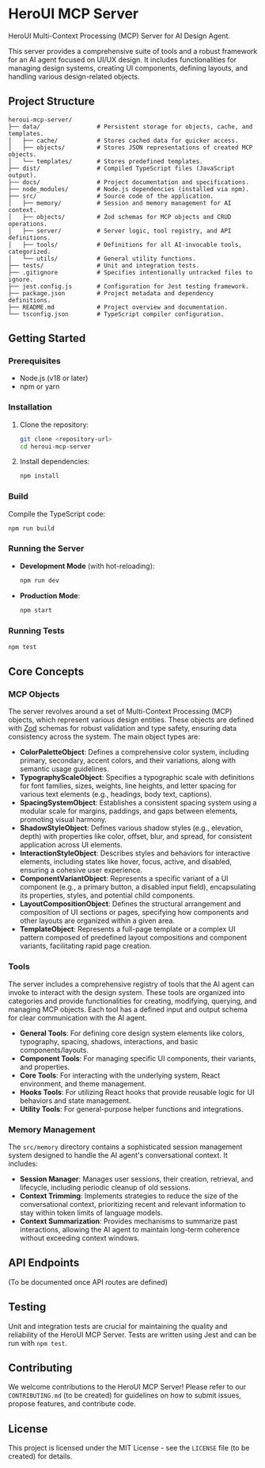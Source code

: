 # HeroUI MCP Server

HeroUI Multi-Context Processing (MCP) Server for AI Design Agent.

This server provides a comprehensive suite of tools and a robust framework for an AI agent focused on UI/UX design. It includes functionalities for managing design systems, creating UI components, defining layouts, and handling various design-related objects.

## Project Structure

```
heroui-mcp-server/
├── data/                # Persistent storage for objects, cache, and templates.
│   ├── cache/           # Stores cached data for quicker access.
│   ├── objects/         # Stores JSON representations of created MCP objects.
│   └── templates/       # Stores predefined templates.
├── dist/                # Compiled TypeScript files (JavaScript output).
├── docs/                # Project documentation and specifications.
├── node_modules/        # Node.js dependencies (installed via npm).
├── src/                 # Source code of the application.
│   ├── memory/          # Session and memory management for AI context.
│   ├── objects/         # Zod schemas for MCP objects and CRUD operations.
│   ├── server/          # Server logic, tool registry, and API definitions.
│   ├── tools/           # Definitions for all AI-invocable tools, categorized.
│   └── utils/           # General utility functions.
├── tests/               # Unit and integration tests.
├── .gitignore           # Specifies intentionally untracked files to ignore.
├── jest.config.js       # Configuration for Jest testing framework.
├── package.json         # Project metadata and dependency definitions.
├── README.md            # Project overview and documentation.
└── tsconfig.json        # TypeScript compiler configuration.
```

## Getting Started

### Prerequisites

- Node.js (v18 or later)
- npm or yarn

### Installation

1.  Clone the repository:
    ```bash
    git clone <repository-url>
    cd heroui-mcp-server
    ```

2.  Install dependencies:
    ```bash
    npm install
    ```

### Build

Compile the TypeScript code:

```bash
npm run build
```

### Running the Server

-   **Development Mode** (with hot-reloading):
    ```bash
    npm run dev
    ```

-   **Production Mode**:
    ```bash
    npm start
    ```

### Running Tests

```bash
npm test
```

## Core Concepts

### MCP Objects

The server revolves around a set of Multi-Context Processing (MCP) objects, which represent various design entities. These objects are defined with [Zod](https://zod.dev/) schemas for robust validation and type safety, ensuring data consistency across the system. The main object types are:

-   **ColorPaletteObject**: Defines a comprehensive color system, including primary, secondary, accent colors, and their variations, along with semantic usage guidelines.
-   **TypographyScaleObject**: Specifies a typographic scale with definitions for font families, sizes, weights, line heights, and letter spacing for various text elements (e.g., headings, body text, captions).
-   **SpacingSystemObject**: Establishes a consistent spacing system using a modular scale for margins, paddings, and gaps between elements, promoting visual harmony.
-   **ShadowStyleObject**: Defines various shadow styles (e.g., elevation, depth) with properties like color, offset, blur, and spread, for consistent application across UI elements.
-   **InteractionStyleObject**: Describes styles and behaviors for interactive elements, including states like hover, focus, active, and disabled, ensuring a cohesive user experience.
-   **ComponentVariantObject**: Represents a specific variant of a UI component (e.g., a primary button, a disabled input field), encapsulating its properties, styles, and potential child components.
-   **LayoutCompositionObject**: Defines the structural arrangement and composition of UI sections or pages, specifying how components and other layouts are organized within a given area.
-   **TemplateObject**: Represents a full-page template or a complex UI pattern composed of predefined layout compositions and component variants, facilitating rapid page creation.

### Tools

The server includes a comprehensive registry of tools that the AI agent can invoke to interact with the design system. These tools are organized into categories and provide functionalities for creating, modifying, querying, and managing MCP objects. Each tool has a defined input and output schema for clear communication with the AI agent.

-   **General Tools**: For defining core design system elements like colors, typography, spacing, shadows, interactions, and basic components/layouts.
-   **Component Tools**: For managing specific UI components, their variants, and properties.
-   **Core Tools**: For interacting with the underlying system, React environment, and theme management.
-   **Hooks Tools**: For utilizing React hooks that provide reusable logic for UI behaviors and state management.
-   **Utility Tools**: For general-purpose helper functions and integrations.

### Memory Management

The `src/memory` directory contains a sophisticated session management system designed to handle the AI agent's conversational context. It includes:

-   **Session Manager**: Manages user sessions, their creation, retrieval, and lifecycle, including periodic cleanup of old sessions.
-   **Context Trimming**: Implements strategies to reduce the size of the conversational context, prioritizing recent and relevant information to stay within token limits of language models.
-   **Context Summarization**: Provides mechanisms to summarize past interactions, allowing the AI agent to maintain long-term coherence without exceeding context windows.

## API Endpoints

(To be documented once API routes are defined)

## Testing

Unit and integration tests are crucial for maintaining the quality and reliability of the HeroUI MCP Server. Tests are written using Jest and can be run with `npm test`.

## Contributing

We welcome contributions to the HeroUI MCP Server! Please refer to our `CONTRIBUTING.md` (to be created) for guidelines on how to submit issues, propose features, and contribute code.

## License

This project is licensed under the MIT License - see the `LICENSE` file (to be created) for details.


